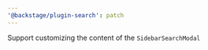 ```yaml
---
'@backstage/plugin-search': patch
---
```


Support customizing the content of the `SidebarSearchModal`
